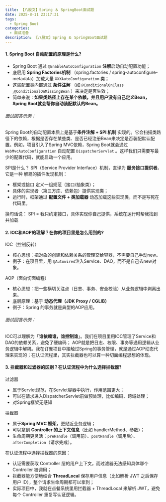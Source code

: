 ```yaml
---
title: 【八股文】Spring ＆ SpringBoot面试题
date: 2025-8-11 23:17:31    
tags:
  - Spring Boot
categories:
  - 面试准备    
description: 【八股文】Spring ＆ SpringBoot面试题
---
```


#### 1. Spring Boot 自动配置的原理是什么?

- Spring Boot 通过 `@EnableAutoConfiguration` **注解**启动自动配置功能；
- 底层用 **Spring Factories机制** （spring.factories / spring-autoconfigure-metadata）加载大量 `XXXAutoConfiguration` 类；
- 这些配置类内部通过 **条件注解** （如 `@ConditionalOnClass` ,`@ConditionalOnMissingBean` ）来决定是否生效；
- 简单来说：**如果类路径上存在某个依赖，并且用户没有自己定义Bean，Spring Boot就会帮你自动装配默认的Bean。**

###### 面试回答示例：
Spring Boot的自动配置本质上是基于**条件注解 + SPI 机制**  实现的。它会扫描类路径下的依赖，根据是否存在某些类、是否已经注册Bean来决定是否装配默认配置。例如，项目引入了Spring MVC依赖，Spring Boot就会通过 `WebMvcAutoConfiguration` 自动配置 `DispatcherServlet` 。这样我们只需要写最少的配置代码，就能启动一个应用。

SPI是什么？
SPI（Service Provider Interface）机制，直译为 **服务接口提供者**。
它是一种 解耦的插件发现机制：
- 框架或接口 定义一组规范（接口/抽象类）；
- 具体的实现者（第三方库、依赖包）提供实现类；
- 运行时，框架通过 **配置文件 + 类加载器** 动态加载这些实现类，而不是写死在代码里。

换句话说：
SPI = 我只约定接口，具体实现你自己提供，系统在运行时帮我找到并加载

#### 2. IOC和AOP的理解？在你的项目里是怎么用到的?

IOC（控制反转）
- 核心思想：把对象的创建和依赖关系的管理交给容器，不需要自己手动new。
- 例子：在项目里，用 `@Autowired`注入Service、DAO，而不是自己去new对象。

AOP（面向切面编程）
- 核心思想：把一些横切关注点（日志、事务、安全校验）从业务逻辑中剥离出来。
- 底层原理：基于 **动态代理（JDK Proxy / CGLIB）**
- 例子：Spring 的事务就是典型的AOP应用。

###### 面试回答示例：
IOC可以理解为「**谁依赖谁，谁控制谁**」。我们在项目里用IOC管理了Service和DAO的依赖关系，避免了硬编码；
AOP就是把日志、权限、事务等通用逻辑从业务逻辑中解耦。我在订餐项目中接触过Spring的事务管理，就是通过AOP动态代理来实现的；在认证流程里，其实拦截器也可以算一种切面编程思想的体现。

#### 3. 拦截器和过滤器的区别？在认证流程中为什么选择拦截器?

过滤器
- 属于Servlet规范，在Servlet容器中执行，作用范围更大；
- 可以在请求进入DispatcherServlet前做预处理，比如编码、跨域处理；
- 对Spring框架无感知

拦截器
- 属于**Spring MVC 框架**，更贴近业务逻辑；
- 可以拿到 **Controller 的上下文信息**（比如 handlerMethod、参数）；
- 生命周期更灵活：`preHandle`（调用前）、`postHandle`（调用后）、`afterCompletion`（请求完成）。

在认证流程中选择拦截器的原因：
- 认证需要获取 Controller 层的用户上下文，而过滤器无法感知具体哪个 Controller 被调用；
- 拦截器能方便地结合 **ThreadLocal** 保存用户信息（比如解析 JWT 之后保存用户 ID），整个请求生命周期都可以拿到；
- 实际项目中，我就在点餐系统里用拦截器 + ThreadLocal 来解析 JWT，避免每个 Controller 重复写认证逻辑。

